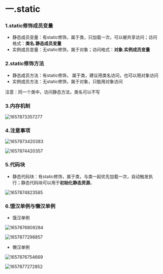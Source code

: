 # 一.static

### 1.static修饰成员变量

* 静态成员变量：有static修饰，属于类，只加载一次，可以被共享访问；访问格式：**类名.静态成员变量**
* 实例成员变量：无static修饰，属于对象；访问格式：**对象.实例成员变量**

### 2.static修饰方法

* 静态成员方法：有static修饰， 属于类，建议用类名访问，也可以用对象访问
* 实例成员方法：无static修饰，属于对象，只能用对象访问

注意：同一个类中，访问静态方法，类名可以不写

### 3.内存机制

![1657873357277](C:\Users\jwk\AppData\Local\Temp\1657873357277.png)

### 4.注意事项

![1657873420383](C:\Users\jwk\AppData\Local\Temp\1657873420383.png)

![1657874420357](C:\Users\jwk\AppData\Local\Temp\1657874420357.png)



### 5.代码块

* 静态代码块：有static修饰，属于类，与类一起优先加载一次，自动触发执行；静态代码块可以用于**初始化静态资源**。

![1657874823585](C:\Users\jwk\AppData\Local\Temp\1657874823585.png)

### 6.饿汉单例与懒汉单例

* 饿汉单例

![1657876809284](C:\Users\jwk\AppData\Local\Temp\1657876809284.png)

![1657877298857](C:\Users\jwk\AppData\Local\Temp\1657877298857.png)

* 懒汉单例

![1657876754669](C:\Users\jwk\AppData\Local\Temp\1657876754669.png)

![1657877272852](C:\Users\jwk\AppData\Local\Temp\1657877272852.png)